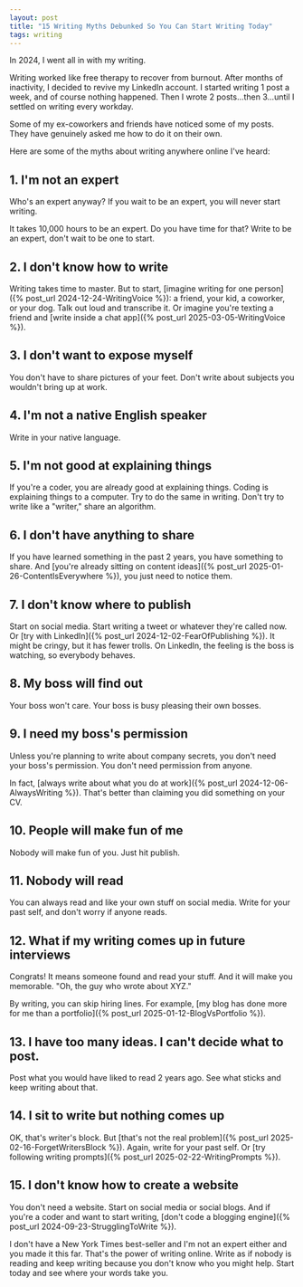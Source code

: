 ```yaml
---
layout: post
title: "15 Writing Myths Debunked So You Can Start Writing Today"
tags: writing
---
```


In 2024, I went all in with my writing.

Writing worked like free therapy to recover from burnout. After months of inactivity, I decided to revive my LinkedIn account. I started writing 1 post a week, and of course nothing happened. Then I wrote 2 posts...then 3...until I settled on writing every workday.

Some of my ex-coworkers and friends have noticed some of my posts. They have genuinely asked me how to do it on their own.

Here are some of the myths about writing anywhere online I've heard:

## 1. I'm not an expert

Who's an expert anyway? If you wait to be an expert, you will never start writing.

It takes 10,000 hours to be an expert. Do you have time for that? Write to be an expert, don't wait to be one to start.

## 2. I don't know how to write

Writing takes time to master. But to start, [imagine writing for one person]({% post_url 2024-12-24-WritingVoice %}): a friend, your kid, a coworker, or your dog. Talk out loud and transcribe it. Or imagine you're texting a friend and [write inside a chat app]({% post_url 2025-03-05-WritingVoice %}). 

## 3. I don't want to expose myself

You don't have to share pictures of your feet. Don't write about subjects you wouldn't bring up at work.

## 4. I'm not a native English speaker

Write in your native language.

## 5. I'm not good at explaining things

If you're a coder, you are already good at explaining things. Coding is explaining things to a computer. Try to do the same in writing. Don't try to write like a "writer," share an algorithm.

## 6. I don't have anything to share

If you have learned something in the past 2 years, you have something to share. And [you're already sitting on content ideas]({% post_url 2025-01-26-ContentIsEverywhere %}), you just need to notice them.

## 7. I don't know where to publish

Start on social media. Start writing a tweet or whatever they're called now. Or [try with LinkedIn]({% post_url 2024-12-02-FearOfPublishing %}). It might be cringy, but it has fewer trolls. On LinkedIn, the feeling is the boss is watching, so everybody behaves.

## 8. My boss will find out

Your boss won't care. Your boss is busy pleasing their own bosses. 

## 9. I need my boss's permission

Unless you're planning to write about company secrets, you don't need your boss's permission. You don't need permission from anyone.

In fact, [always write about what you do at work]({% post_url 2024-12-06-AlwaysWriting %}). That's better than claiming you did something on your CV.

## 10. People will make fun of me

Nobody will make fun of you. Just hit publish.

## 11. Nobody will read

You can always read and like your own stuff on social media. Write for your past self, and don't worry if anyone reads.

## 12. What if my writing comes up in future interviews

Congrats! It means someone found and read your stuff. And it will make you memorable. "Oh, the guy who wrote about XYZ."

By writing, you can skip hiring lines. For example, [my blog has done more for me than a portfolio]({% post_url 2025-01-12-BlogVsPortfolio %}).

## 13. I have too many ideas. I can't decide what to post.

Post what you would have liked to read 2 years ago. See what sticks and keep writing about that.

## 14. I sit to write but nothing comes up

OK, that's writer's block. But [that's not the real problem]({% post_url 2025-02-16-ForgetWritersBlock %}). Again, write for your past self. Or [try following writing prompts]({% post_url 2025-02-22-WritingPrompts %}).

## 15. I don't know how to create a website

You don't need a website. Start on social media or social blogs. And if you're a coder and want to start writing, [don't code a blogging engine]({% post_url 2024-09-23-StrugglingToWrite %}).

I don't have a New York Times best-seller and I'm not an expert either and you made it this far. That's the power of writing online. Write as if nobody is reading and keep writing because you don't know who you might help. Start today and see where your words take you.
